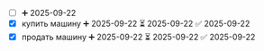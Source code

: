 
- [ ]  ➕ 2025-09-22
- [x] купить машину ➕ 2025-09-22 ⏳ 2025-09-22 ✅ 2025-09-22
- [x] продать машину ➕ 2025-09-22 ⏳ 2025-09-22 ✅ 2025-09-22